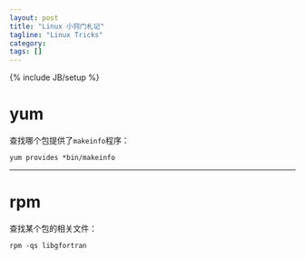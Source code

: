 ```yaml
---
layout: post
title: "Linux 小窍门札记"
tagline: "Linux Tricks"
category: 
tags: []
---
```

{% include JB/setup %}

# yum

查找哪个包提供了`makeinfo`程序：

    yum provides *bin/makeinfo

* * *

# rpm

查找某个包的相关文件：

    rpm -qs libgfortran

